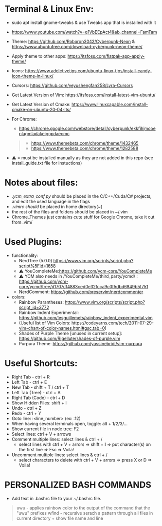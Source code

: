 Terminal & Linux Env:
=====================
- sudo apt install gnome-tweaks & use Tweaks app that is installed with it
- https://www.youtube.com/watch?v=q1VbEEpAct4&ab_channel=FamTam
- Theme: https://github.com/Roboron3042/Cyberpunk-Neon & https://www.ubuntufree.com/download-cyberpunk-neon-theme/
- Apply theme to other apps: https://itsfoss.com/flatpak-app-apply-theme/
- Icons: https://www.addictivetips.com/ubuntu-linux-tips/install-candy-icon-theme-in-linux/
- Cursors: https://github.com/yeyushengfan258/Lyra-Cursors
- Get Latest Version of Vim: https://itsfoss.com/install-latest-vim-ubuntu/
- Get Latest Version of Cmake: https://www.linuxcapable.com/install-cmake-on-ubuntu-20-04-lts/
- For Chrome: 
  - https://chrome.google.com/webstore/detail/cyberpunk/ekkfihjmcoeplagmladakeignpdaecmc
  > - https://www.themebeta.com/chrome/theme/1432465
  > - https://www.themebeta.com/chrome/theme/1282588

- ⚠️ = must be installed manually as they are not added in this repo (see install_guide.txt file for instuctions)

Notes about files:
==================
- *.ycm_extra_conf.py* should be placed in the C/C++/Cuda/C# projects, and edit the used language in the flags
- *.vimrc should* be placed in home directory(~)
- the rest of the files and folders should be placed in ~/.vim
- Chrome_Themes just contains cute stuff for Google Chrome, take it out from .vim/

Used Plugins:
=============
- functionality:
  - NerdTree (5.0.0) https://www.vim.org/scripts/script.php?script%5Fid=1658
  - ⚠️ YouCompleteMe:https://github.com/ycm-core/YouCompleteMe
  - ⚠️ YCM also needs in /YouCompleteMe/third_party/ycmd/ : https://github.com/ycm-core/ycmd/tree/d1707c14883ced0e32fcca9c0f5dbd6849b5f751
  - NerdComment: https://github.com/preservim/nerdcommenter
- colors:
  - Rainbow Parantheses: https://www.vim.org/scripts/script.php?script_id=3772
  - Rainbow Indent Experimental: https://github.com/lesguillemets/rainbow_indent_experimental.vim
  - (Useful list of Vim Colors: https://codeyarns.com/tech/2011-07-29-vim-chart-of-color-names.html#gsc.tab=0)
  - Shades of Purple Theme [unused in current setup]: https://github.com/Rigellute/shades-of-purple.vim
  - Purpura Theme: https://github.com/yassinebridi/vim-purpura

Useful Shortcuts:
=================
- Right Tab - ctrl + R
- Left Tab - ctrl + E
- New Tab - shift + T / ctrl + T
- Left Tab (Tree) - ctrl + A
- Right Tab (Code) - ctrl + D
- Show Hidden Files: shift + I
- Undo - ctrl + Z
- Redo - ctrl + Y
- Goto line: :<line_number> (ex: :12)
- When having several terminals open, toggle: alt + 1/2/3/...
- Show current file in node tree: F2
- Select lines: ctrl + V + arrows
- Comment multiple lines: select lines & ctrl + /
  - select lines with ctrl + V + arrors => shift + I => put character(s) on the first line => Esc => Voila!
- Uncomment multiple lines: select lines & ctrl + /
  - select characters to delete with ctrl + V + arrors => press X or D => Voila!


PERSONALIZED BASH COMMANDS
==========================
- Add text in .bashrc file to your ~/.bashrc file.
> uwu - applies rainbow color to the output of the command that the "uwu" prefixes
> wfind - recursive serach a pattern through all files in current directory + show file name and line
